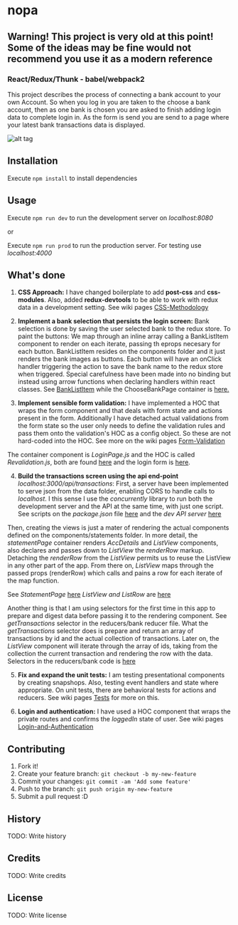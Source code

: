 # nopa
## Warning! This project is very old at this point! Some of the ideas may be fine would not recommend you use it as a modern reference
### React/Redux/Thunk - babel/webpack2

This project describes the process of connecting a bank account to your own Account. So when you log in you are taken to the choose a bank account, then as one bank is chosen you are asked to finish adding login data to complete login in. As the form is send you are send to a page where your latest bank transactions data is displayed.

![alt tag](http://assets.fincaspace.com/img/nopa.gif)

## Installation
Execute `npm install` to install dependencies
## Usage
Execute `npm run dev` to run the development server on _localhost:8080_

or

Execute `npm run prod` to run the production server. For testing use _localhost:4000_

## What's done
1. __CSS Approach:__ I have changed boilerplate to add __post-css__ and __css-modules__. Also, added __redux-devtools__ to be able to work with redux data in a development setting. See wiki pages [CSS-Methodology](https://github.com/jmarcosuarez/nopa/wiki/CSS-Methodology)

2. __Implement a bank selection that persists the login screen:__ Bank selection is done by saving the user selected bank to the redux store. To paint the buttons: We map through an inline array calling a BankListItem component to render on each iterate, passing th eprops necesary for each button. BankListItem resides on the components folder and it just renders the bank images as buttons. Each button will have an onClick handler triggering the action to save the bank name to the redux store when triggered. Special carefulness have been made into no binding but instead using arrow functions when declaring handlers within react classes. See [BankListItem](https://github.com/jmarcosuarez/nopa/blob/master/src/app/client/components/BankListItem/BankListItem.js) while the ChooseBankPage container is [here.](https://github.com/jmarcosuarez/nopa/blob/master/src/app/client/containers/ChooseBank/ChooseBankPage.js)

3. __Implement sensible form validation:__ I have implemented a HOC that wraps the form component and that deals with form state and actions present in the form. Additionally I have detached actual validations from the form state so the user only needs to define the validation rules and pass them onto the validation's HOC as a config object. So these are not hard-coded into the HOC. See more on the wiki pages [Form-Validation](https://github.com/jmarcosuarez/nopa/wiki/Form-Validation)

The container component is _LoginPage.js_ and the HOC is called _Revalidation.js_, both are found [here](https://github.com/jmarcosuarez/nopa/tree/master/src/app/client/containers/Login) and the login form is [here](https://github.com/jmarcosuarez/nopa/blob/master/src/app/client/components/LoginForm/LoginForm.js).

4. __Build the transactions screen using the api end-point__ _localhost:3000/api/transactions_: First, a server have been implemented to serve json from the data folder, enabling CORS to handle calls to _localhost_. I this sense I use the _concurrently_ library to run both the development server and the API at the same time, with just one script. See scripts on the _package.json_ file [here](https://github.com/jmarcosuarez/nopa/blob/master/package.json) and the _dev API server_ [here](https://github.com/jmarcosuarez/nopa/blob/master/src/app/server/api.js)

Then, creating the views is just a mater of rendering the actual components defined on the components/statements folder. In more detail, the _statementPage_ container renders _AccDetails_ and _ListView_ components, also declares and passes down to _ListView_ the _renderRow_ markup. Detaching the _renderRow_ from the _ListView_ permits us to reuse the ListView in any other part of the app. From there on, _ListView_ maps through the passed props (renderRow) which calls and pains a row for each iterate of the map function. 

See _StatementPage_ [here](https://github.com/jmarcosuarez/nopa/blob/master/src/app/client/containers/Statement/StatementPage.js)
_ListView and ListRow_ are [here](https://github.com/jmarcosuarez/nopa/tree/master/src/app/client/components/Statement)

Another thing is that I am using selectors for the first time in this app to prepare and digest data before passing it to the rendering component. See _getTransactions_ selector in the reducers/bank reducer file. What the _getTransactions_ selector does is prepare and return an array of transactions by id and the actual collection of transactions. Later on, the _ListView_ component will iterate through the array of ids, taking from the collection the current transaction and rendering the row with the data.
Selectors in the reducers/bank code is [here](https://github.com/jmarcosuarez/nopa/blob/master/src/app/client/redux/reducers/bank.js)

5. __Fix and expand the unit tests:__ I am testing presentational components by creating snapshops. Also, testing event handlers and state where appropriate. On unit tests, there are behavioral tests for actions and reducers. See wiki pages [Tests](ttps://github.com/jmarcosuarez/nopa/wiki/Tests) for more on this.

6. __Login and authentication:__ I have used a HOC component that wraps the private routes and confirms the _loggedIn_ state of user.
See wiki pages [Login-and-Authentication](https://github.com/jmarcosuarez/nopa/wiki/Login-and-Authentication)

## Contributing
1. Fork it!
2. Create your feature branch: `git checkout -b my-new-feature`
3. Commit your changes: `git commit -am 'Add some feature'`
4. Push to the branch: `git push origin my-new-feature`
5. Submit a pull request :D
## History
TODO: Write history
## Credits
TODO: Write credits
## License
TODO: Write license
